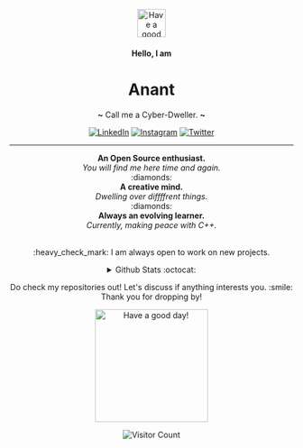 <p align="center">
<img alt="Have a good day!" src="https://media.giphy.com/media/USnLRDIiBdQ6X0qMjS/giphy.gif" width="50px">
</p>
<h4 align="center" font-size:4em"> Hello, I am </h4>
<h1 align="center" font-size:8em"> Anant </h1>
<p align="center" ><b>~</b> Call me a Cyber-Dweller. <b>~</b></p>
<p align="center"><a href="https://www.linkedin.com/in/anant-singh-421427197" target="_blank"><img alt="LinkedIn" src="https://img.shields.io/badge/linkedin-%230077B5.svg?&style=for-the-badge&logo=linkedin&logoColor=white" /></a> <a href="https://instagram.com/cyfire.sh" target="_blank"><img alt="Instagram" src="https://img.shields.io/badge/instagram-%23E4405F.svg?&style=for-the-badge&logo=instagram&logoColor=white" /></a> <a href="https://twitter.com/cyf1r3" target="_blank"><img alt="Twitter" src="https://img.shields.io/badge/twitter-%231DA1F2.svg?&style=for-the-badge&logo=twitter&logoColor=white" /></a>
</p>
<hr>

<p align="center">
  <b>An Open Source enthusiast.</b><br>
  <i>You will find me here time and again.</i><br>
  :diamonds:<br>
<b>A creative mind.</b><br>
  <i>Dwelling over diffffrent things.</i><br>
    :diamonds:<br>
  <b>Always an evolving learner.</b><br>
  <i>Currently, making peace with C++.</i><br><br>
</p>

<p align="center">
 :heavy_check_mark: I am always open to work on new projects. 
  
  </p>


<details align="center">
  <summary>Github Stats :octocat:</summary>

  <img alt="Cyprofire's Github Stats" src="https://github-readme-stats.codestackr.vercel.app/api?username=cyprofire&show_icons=true&hide_border=true&theme=vue" />

</details>
<p align="center">
  Do check my repositories out! Let's discuss if anything interests you. :smile: <br>
  Thank you for dropping by!
  </p>

<p align="center">
<img alt="Have a good day!" src="https://media.giphy.com/media/WQOFQXuVEZ90MtDdsx/giphy.gif" width="200px">
</p>

<p align="center">
<img alt="Visitor Count" src="https://profile-counter.glitch.me/cyprofire/count.svg">
</p>
